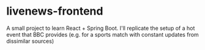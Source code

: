 # livenews-frontend
A small project to learn React + Spring Boot. I'll replicate the setup of a hot event that BBC provides (e.g. for a sports match with constant updates from dissimilar sources)
